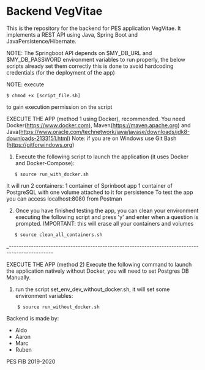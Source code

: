 # Backend VegVitae

This is the repository for the backend for PES application VegVitae. It implements a REST API using Java, Spring Boot and JavaPersistence/Hibernate.

NOTE:
The Springboot API depends on $MY_DB_URL and $MY_DB_PASSWORD environment variables to run properly, the below scripts already set them correctly this is done
to avoid hardcoding credentials (for the deployment of the app)

NOTE: execute
```
$ chmod +x [script_file.sh]
``` 
to gain execution permission on the script

EXECUTE THE APP (method 1 using Docker), recommended.
You need Docker(https://www.docker.com), Maven(https://maven.apache.org) and Java(https://www.oracle.com/technetwork/java/javase/downloads/jdk8-downloads-2133151.html)
Note: if you are on Windows use Git Bash (https://gitforwindows.org)

1) Execute the following script to launch the application (it uses Docker and Docker-Compose):
```
   $ source run_with_docker.sh
``` 
   It will run 2 containers:
   1 container of Sprinboot app
   1 container of PostgreSQL with one volume attached to it for persistence
   To test the app you can access localhost:8080 from Postman

2) Once you have finished testing the app, you can clean your environment executing the following script and press 'y' and enter when a question is prompted.
IMPORTANT: this will erase all your containers and volumes
```
   $ source clean_all_containers.sh
```

_------------------------------------------------------------------------------------------------

EXECUTE THE APP (method 2)
Execute the following command to launch the application natively without Docker, you will need to set Postgres DB Manually.
1) run the script set_env_dev_without_docker.sh, it will set some environment variables:
```
    $ source run_without_docker.sh
```

Backend is made by:
  * Aldo
  * Aaron
  * Marc
  * Ruben

PES FIB 2019-2020